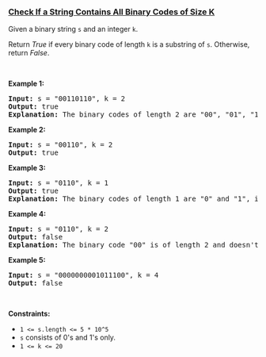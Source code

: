 ### [Check If a String Contains All Binary Codes of Size K](https://leetcode.com/problems/check-if-a-string-contains-all-binary-codes-of-size-k)

<p>Given a binary string <code>s</code> and an integer <code>k</code>.</p>

<p>Return <em>True</em> if every&nbsp;binary code&nbsp;of length <code>k</code> is a substring of <code>s</code>. Otherwise, return <em>False</em>.</p>

<p>&nbsp;</p>
<p><strong>Example 1:</strong></p>

<pre>
<strong>Input:</strong> s = &quot;00110110&quot;, k = 2
<strong>Output:</strong> true
<strong>Explanation:</strong> The binary codes of length 2 are &quot;00&quot;, &quot;01&quot;, &quot;10&quot; and &quot;11&quot;. They can be all found as substrings at indicies 0, 1, 3 and 2 respectively.
</pre>

<p><strong>Example 2:</strong></p>

<pre>
<strong>Input:</strong> s = &quot;00110&quot;, k = 2
<strong>Output:</strong> true
</pre>

<p><strong>Example 3:</strong></p>

<pre>
<strong>Input:</strong> s = &quot;0110&quot;, k = 1
<strong>Output:</strong> true
<strong>Explanation:</strong> The binary codes of length 1 are &quot;0&quot; and &quot;1&quot;, it is clear that both exist as a substring. 
</pre>

<p><strong>Example 4:</strong></p>

<pre>
<strong>Input:</strong> s = &quot;0110&quot;, k = 2
<strong>Output:</strong> false
<strong>Explanation:</strong> The binary code &quot;00&quot; is of length 2 and doesn&#39;t exist in the array.
</pre>

<p><strong>Example 5:</strong></p>

<pre>
<strong>Input:</strong> s = &quot;0000000001011100&quot;, k = 4
<strong>Output:</strong> false
</pre>

<p>&nbsp;</p>
<p><strong>Constraints:</strong></p>

<ul>
	<li><code>1 &lt;= s.length &lt;= 5 * 10^5</code></li>
	<li><code>s</code> consists of 0&#39;s and 1&#39;s only.</li>
	<li><code>1 &lt;= k &lt;= 20</code></li>
</ul>
